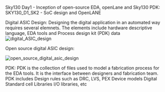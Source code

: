Sky130 Day1 - Inception of open-source EDA, openLane and Sky130 PDK:
SKY130_D1_SK2 - SoC design and OpenLANE

Digital ASIC Design:
Designing the digital application in an automated way requires several elemnets. The elements include hardware descriptive language, EDA tools and Process design kit (PDK) data
![digital_ASIC_design](https://github.com/shubhagore/openlanePDworkshop/assets/135098553/2cd65f27-8f31-4cd3-bfc1-ce8ca5f1d35d)


Open source digital ASIC design:

![open_source_digital_asic_design](https://github.com/shubhagore/openlanePDworkshop/assets/135098553/dbeedaef-770a-4510-93cc-6a56616fe18e)

PDK: PDK is the collection of files used to model a fabrication process for the EDA tools. It is the interface between designers and fabrication team. PDK includes 
  Design rules such as DRC, LVS, PEX
  Device models 
  Digital Standard cell Libraries
  I/O libraries, etc
